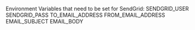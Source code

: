 Environment Variables that need to be set for SendGrid:
SENDGRID_USER
SENDGRID_PASS
TO_EMAIL_ADDRESS
FROM_EMAIL_ADDRESS
EMAIL_SUBJECT
EMAIL_BODY
